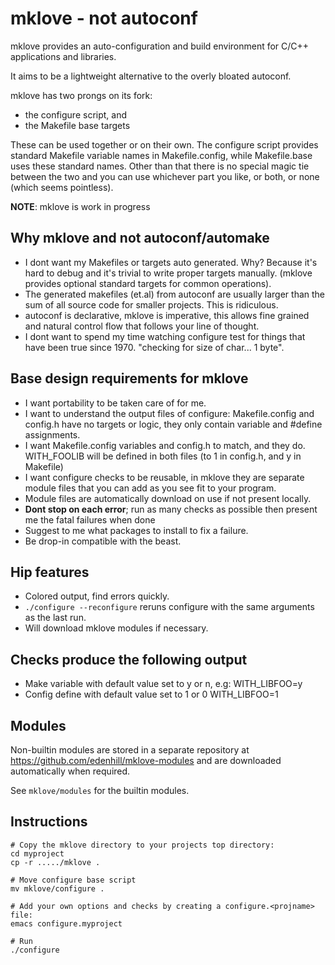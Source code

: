 mklove - not autoconf
=====================

mklove provides an auto-configuration and build environment for C/C++
applications and libraries.

It aims to be a lightweight alternative to the overly bloated autoconf.

mklove has two prongs on its fork:
 * the configure script, and
 * the Makefile base targets

These can be used together or on their own. The configure script provides
standard Makefile variable names in Makefile.config, while Makefile.base
uses these standard names. Other than that there is no special magic
tie between the two and you can use whichever part you like, or both, or none
(which seems pointless).


**NOTE**: mklove is work in progress



Why mklove and not autoconf/automake
------------------------------------
 * I dont want my Makefiles or targets auto generated.
   Why? Because it's hard to debug and it's trivial to write proper targets
   manually. (mklove provides optional standard targets for common operations).
 * The generated makefiles (et.al) from autoconf are usually larger than the
   sum of all source code for smaller projects. This is ridiculous.
 * autoconf is declarative, mklove is imperative, this allows fine grained
   and natural control flow that follows your line of thought.
 * I dont want to spend my time watching configure test for things that
   have been true since 1970. "checking for size of char... 1 byte".


Base design requirements for mklove
-----------------------------------
 * I want portability to be taken care of for me.
 * I want to understand the output files of configure:
    Makefile.config and config.h have no targets or logic, they only contain
    variable and #define assignments.
 * I want Makefile.config variables and config.h to match, and they do.
   WITH_FOOLIB will be defined in both files (to 1 in config.h,
   and y in Makefile)
 * I want configure checks to be reusable, in mklove they are separate
   module files that you can add as you see fit to your program.
 * Module files are automatically download on use if not present locally.
 * **Dont stop on each error**; run as many checks as possible then present me
   the fatal failures when done
 * Suggest to me what packages to install to fix a failure.
 * Be drop-in compatible with the beast.

Hip features
------------
 * Colored output, find errors quickly.
 * `./configure --reconfigure` reruns configure with the same arguments
   as the last run.
 * Will download mklove modules if necessary.


Checks produce the following output
-----------------------------------
 * Make variable with default value set to y or n, e.g:
   WITH_LIBFOO=y
 * Config define with default value set to 1 or 0
   WITH_LIBFOO=1


Modules
-------

Non-builtin modules are stored in a separate repository at
https://github.com/edenhill/mklove-modules and are downloaded automatically
when required.

See `mklove/modules` for the builtin modules.


Instructions
------------

````
# Copy the mklove directory to your projects top directory:
cd myproject
cp -r ...../mklove .

# Move configure base script
mv mklove/configure .

# Add your own options and checks by creating a configure.<projname> file:
emacs configure.myproject

# Run
./configure
````



